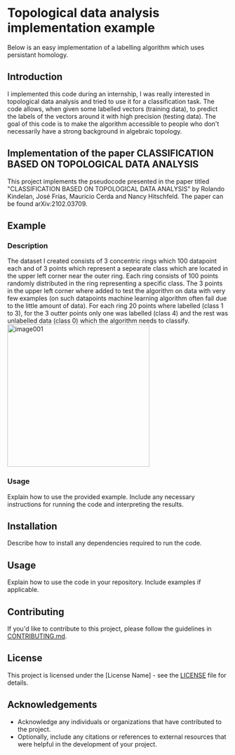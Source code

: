 # Topological data analysis implementation example

Below is an easy implementation of a labelling algorithm which uses persistant homology.

## Introduction

I implemented this code during an internship, I was really interested in topological data analysis and tried to use it for a classification task. The code allows, when given some labelled vectors (training data), to predict the labels of the vectors around it with high precision (testing data). The goal of this code is to make the algorithm accessible to people who don't necessarily have a strong background in algebraic topology. 

## Implementation of the paper CLASSIFICATION BASED ON TOPOLOGICAL DATA ANALYSIS

This project implements the pseudocode presented in the paper titled "CLASSIFICATION BASED ON TOPOLOGICAL DATA ANALYSIS" by Rolando Kindelan, José Frías, Mauricio Cerda
 and Nancy Hitschfeld. The paper can be found arXiv:2102.03709.

## Example

### Description

The dataset I created consists of 3 concentric rings which 100 datapoint each and of 3 points which represent a sepearate class which are located in the upper left corner near the outer ring. Each ring consists of 100 points randomly distributed in the ring representing a specific class. The 3 points in the upper left corner where added to test the algorithm on data with very few examples (on such datapoints machine learning algorithm often fail due to the little amount of data). For each ring 20 points where labelled (class 1 to 3), for the 3 outter points only one was labelled (class 4) and the rest was unlabelled data (class 0) which the algorithm needs to classify. 
<img width="324" alt="image001" src="https://github.com/Loic0808/Topological-data-analysis-implementation-example/assets/162875696/9d2506d5-8896-4597-9a56-bccd0171d2aa">



### Usage

Explain how to use the provided example. Include any necessary instructions for running the code and interpreting the results.

## Installation

Describe how to install any dependencies required to run the code.

## Usage

Explain how to use the code in your repository. Include examples if applicable.

## Contributing

If you'd like to contribute to this project, please follow the guidelines in [CONTRIBUTING.md](link_to_contributing_file).

## License

This project is licensed under the [License Name] - see the [LICENSE](link_to_license_file) file for details.

## Acknowledgements

- Acknowledge any individuals or organizations that have contributed to the project.
- Optionally, include any citations or references to external resources that were helpful in the development of your project.
